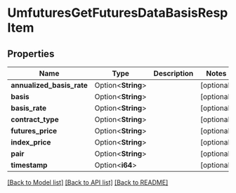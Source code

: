 # UmfuturesGetFuturesDataBasisRespItem

## Properties

Name | Type | Description | Notes
------------ | ------------- | ------------- | -------------
**annualized_basis_rate** | Option<**String**> |  | [optional]
**basis** | Option<**String**> |  | [optional]
**basis_rate** | Option<**String**> |  | [optional]
**contract_type** | Option<**String**> |  | [optional]
**futures_price** | Option<**String**> |  | [optional]
**index_price** | Option<**String**> |  | [optional]
**pair** | Option<**String**> |  | [optional]
**timestamp** | Option<**i64**> |  | [optional]

[[Back to Model list]](../README.md#documentation-for-models) [[Back to API list]](../README.md#documentation-for-api-endpoints) [[Back to README]](../README.md)


